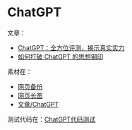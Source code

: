 # ChatGPT

文章：

* [ChatGPT：全方位评测，揭示真实实力](文章/ChatGPT.md)
* [如何打破 ChatGPT 的思想钢印](文章/HackChatGPT.md)

素材在：

* [网页备份](网页备份)
* [网页长图](网页长图)
* [文章/ChatGPT](文章/ChatGPT)

测试代码在：[ChatGPT代码测试](ChatGPT代码测试)
